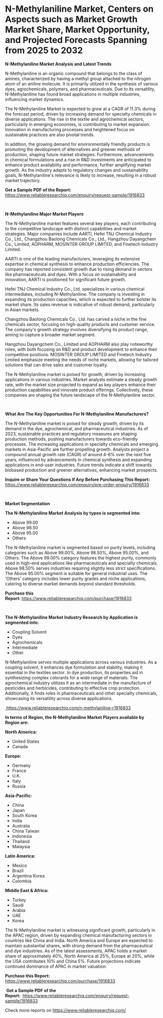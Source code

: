 <p><h1>N-Methylaniline Market, Centers on Aspects such as Market Growth Market Share, Market Opportunity, and Projected Forecasts Spanning from 2025 to 2032</h1></p><p><strong>N-Methylaniline Market Analysis and Latest Trends</strong></p>
<p><p>N-Methylaniline is an organic compound that belongs to the class of amines, characterized by having a methyl group attached to the nitrogen atom of an aniline molecule. It is primarily utilized in the synthesis of various dyes, agrochemicals, polymers, and pharmaceuticals. Due to its versatility, N-Methylaniline has found broad applications in multiple industries, influencing market dynamics.</p><p>The N-Methylaniline Market is expected to grow at a CAGR of 11.3% during the forecast period, driven by increasing demand for specialty chemicals in diverse applications. The rise in the textile and agrochemical sectors, particularly in emerging economies, is contributing to market expansion. Innovation in manufacturing processes and heightened focus on sustainable practices are also pivotal trends. </p><p>In addition, the growing demand for environmentally friendly products is promoting the development of alternatives and greener methods of production, shaping future market strategies. Furthermore, advancements in chemical formulations and a rise in R&D investments are anticipated to enhance product availability and performance, further amplifying market growth. As the industry adapts to regulatory changes and sustainability goals, N-Methylaniline's relevance is likely to increase, resulting in a robust market trajectory.</p></p>
<p><strong>Get a Sample PDF of the Report:&nbsp;</strong> <a href="https://www.reliableresearchiq.com/enquiry/request-sample/1916833?utm_campaign=1835&utm_medium=2&utm_source=Github&utm_content=ia&utm_term=03042025&utm_id=n-methylaniline">https://www.reliableresearchiq.com/enquiry/request-sample/1916833</a></p>
<p>&nbsp;</p>
<p><strong>N-Methylaniline Major Market Players</strong></p>
<p><p>The N-Methylaniline market features several key players, each contributing to the competitive landscape with distinct capabilities and market strategies. Major companies include AARTI, Hefei TNJ Chemical Industry Co., Ltd., Changzhou Baolong Chemicals Co., Ltd., Hangzhou Dayangchem Co., Limited, AOPHARM, MOSINTER GROUP LIMITED, and Finetech Industry Limited.</p><p>AARTI is one of the leading manufacturers, leveraging its extensive expertise in chemical synthesis to enhance production efficiencies. The company has reported consistent growth due to rising demand in sectors like pharmaceuticals and dyes. With a focus on sustainability and innovation, AARTI is positioned for significant future growth.</p><p>Hefei TNJ Chemical Industry Co., Ltd. specializes in various chemical intermediates, including N-Methylaniline. The company is investing in expanding its production capacities, which is expected to further bolster its market share. Its sales revenue is indicative of robust demand, particularly in Asian markets.</p><p>Changzhou Baolong Chemicals Co., Ltd. has carved a niche in the fine chemicals sector, focusing on high-quality products and customer service. The company's growth strategy involves diversifying its product range, aiming to capture a broader market segment.</p><p>Hangzhou Dayangchem Co., Limited and AOPHARM also play noteworthy roles, with both focusing on R&D and product development to enhance their competitive positions. MOSINTER GROUP LIMITED and Finetech Industry Limited emphasize meeting the needs of niche markets, allowing for tailored solutions that can drive sales and customer loyalty.</p><p>The N-Methylaniline market is poised for growth, driven by increasing applications in various industries. Market analysts estimate a steady growth rate, with the market size projected to expand as key players enhance their production capabilities and innovate product offerings. Collectively, these companies are shaping the future landscape of the N-Methylaniline sector.</p></p>
<p>&nbsp;</p>
<p><strong>What Are The Key Opportunities For N-Methylaniline Manufacturers?</strong></p>
<p><p>The N-Methylaniline market is poised for steady growth, driven by its demand in the dye, agrochemical, and pharmaceutical industries. As of 2023, sustainable practices and regulatory measures are shaping production methods, pushing manufacturers towards eco-friendly processes. The increasing applications in specialty chemicals and emerging markets in Asia-Pacific are further propelling growth. Analysts project a compound annual growth rate (CAGR) of around 4-6% over the next five years, influenced by advancements in chemical synthesis and expanding applications in end-user industries. Future trends indicate a shift towards biobased production and greener alternatives, enhancing market prospects.</p></p>
<p><strong>Inquire or Share Your Questions If Any Before Purchasing This Report:</strong> <a href="https://www.reliableresearchiq.com/enquiry/pre-order-enquiry/1916833?utm_campaign=1835&utm_medium=2&utm_source=Github&utm_content=ia&utm_term=03042025&utm_id=n-methylaniline">https://www.reliableresearchiq.com/enquiry/pre-order-enquiry/1916833</a></p>
<p>&nbsp;</p>
<p><strong>Market Segmentation</strong></p>
<p><strong>The N-Methylaniline Market Analysis by types is segmented into:</strong></p>
<p><ul><li>Above 99.00</li><li>Above 98.50</li><li>Above 95.00</li><li>Others</li></ul></p>
<p><p>The N-Methylaniline market is segmented based on purity levels, including categories such as Above 99.00%, Above 98.50%, Above 95.00%, and Others. The Above 99.00% category features the highest purity, commonly used in high-end applications like pharmaceuticals and specialty chemicals. Above 98.50% serves industries requiring slightly less strict specifications. The Above 95.00% segment is suitable for general industrial uses. The 'Others' category includes lower purity grades and niche applications, catering to diverse market demands beyond standard thresholds.</p></p>
<p><strong>Purchase this Report:&nbsp;</strong><a href="https://www.reliableresearchiq.com/purchase/1916833?utm_campaign=1835&utm_medium=2&utm_source=Github&utm_content=ia&utm_term=03042025&utm_id=n-methylaniline">https://www.reliableresearchiq.com/purchase/1916833</a></p>
<p>&nbsp;</p>
<p><strong>The N-Methylaniline Market Industry Research by Application is segmented into:</strong></p>
<p><ul><li>Coupling Solvent</li><li>Dyes</li><li>Agrochemicals</li><li>Intermediate</li><li>Other</li></ul></p>
<p><p>N-Methylaniline serves multiple applications across various industries. As a coupling solvent, it enhances dye formulation and stability, making it essential in the textiles sector. In dye production, its properties aid in synthesizing complex colorants for a wide range of materials. The agrochemical industry utilizes it as an intermediate in the manufacture of pesticides and herbicides, contributing to effective crop protection. Additionally, it finds roles in pharmaceuticals and other specialty chemicals, showcasing its versatility across diverse applications.</p></p>
<p><a href="https://www.reliableresearchiq.com/n-methylaniline-r1916833?utm_campaign=1835&utm_medium=2&utm_source=Github&utm_content=ia&utm_term=03042025&utm_id=n-methylaniline">&nbsp;https://www.reliableresearchiq.com/n-methylaniline-r1916833</a></p>
<p><strong>In terms of Region, the N-Methylaniline Market Players available by Region are:</strong></p>
<p>
    <p> <strong> North America: </strong>
        <ul>
            <li>United States</li>
            <li>Canada</li>
        </ul>
        </p> 
    <p> <strong> Europe: </strong>
        <ul>
            <li>Germany</li>
            <li>France</li>
            <li>U.K.</li>
            <li>Italy</li>
            <li>Russia</li>
        </ul>
        </p> 
    <p> <strong> Asia-Pacific: </strong>
        <ul>
            <li>China</li>
            <li>Japan</li>
            <li>South Korea</li>
            <li>India</li>
            <li>Australia</li>
            <li>China Taiwan</li>
            <li>Indonesia</li>
            <li>Thailand</li>
            <li>Malaysia</li>
        </ul>
        </p> 
    <p> <strong> Latin America: </strong>
        <ul>
            <li>Mexico</li>
            <li>Brazil</li>
            <li>Argentina Korea</li>
            <li>Colombia</li>
        </ul>
        </p> 
    <p> <strong> Middle East & Africa: </strong>
        <ul>
            <li>Turkey</li>
            <li>Saudi</li>
            <li>Arabia</li>
            <li>UAE</li>
            <li>Korea</li>
        </ul>
    </p>
    </p>
<p><p>The N-Methylaniline market is witnessing significant growth, particularly in the APAC region, driven by expanding chemical manufacturing sectors in countries like China and India. North America and Europe are expected to maintain substantial shares, with strong demand from the pharmaceutical and dye industries. As of the latest assessments, APAC holds a market share of approximately 40%, North America at 25%, Europe at 20%, while the USA contributes 10% and China 5%. Future projections indicate continued dominance of APAC in market valuation.</p></p>
<p><strong>Purchase this Report: </strong><a href="https://www.reliableresearchiq.com/purchase/1916833?utm_campaign=1835&utm_medium=2&utm_source=Github&utm_content=ia&utm_term=03042025&utm_id=n-methylaniline">https://www.reliableresearchiq.com/purchase/1916833</a></p>
<p>&nbsp;<strong>Get a Sample PDF of the Report:&nbsp;&nbsp;</strong><a href="https://www.reliableresearchiq.com/enquiry/request-sample/1916833?utm_campaign=1835&utm_medium=2&utm_source=Github&utm_content=ia&utm_term=03042025&utm_id=n-methylaniline">https://www.reliableresearchiq.com/enquiry/request-sample/1916833</a></p>
<p><strong></strong></p>
<p>Check more reports on <a href="https://www.reliableresearchiq.com/?utm_campaign=1835&utm_medium=2&utm_source=Github&utm_content=ia&utm_term=03042025&utm_id=n-methylaniline">https://www.reliableresearchiq.com/</a></p>